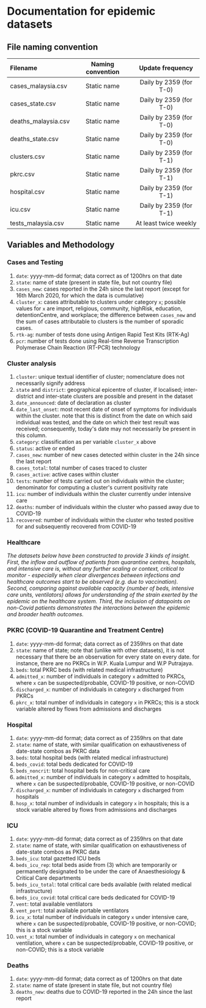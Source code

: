 # Documentation for epidemic datasets

## File naming convention

| Filename | Naming convention | Update frequency |
| :--- | :---: | :---: |
| cases_malaysia.csv | Static name | Daily by 2359 (for T-0) |
| cases_state.csv | Static name | Daily by 2359 (for T-0) |
| deaths_malaysia.csv | Static name | Daily by 2359 (for T-0) |
| deaths_state.csv | Static name | Daily by 2359 (for T-0) |
| clusters.csv | Static name | Daily by 2359 (for T-1) |
| pkrc.csv| Static name |  Daily by 2359 (for T-1) |
| hospital.csv | Static name |  Daily by 2359 (for T-1) |
| icu.csv | Static name |  Daily by 2359 (for T-1) |
| tests_malaysia.csv | Static name | At least twice weekly |

## Variables and Methodology

### Cases and Testing

1) `date`: yyyy-mm-dd format; data correct as of 1200hrs on that date
2) `state`: name of state (present in state file, but not country file)
3) `cases_new`: cases reported in the 24h since the last report (except for 16th March 2020, for which the data is cumulative)
4) `cluster_x`: cases attributable to clusters under category `x`; possible values for `x` are import, religious, community, highRisk, education, detentionCentre, and workplace; the difference between `cases_new` and the sum of cases attributable to clusters is the number of sporadic cases.
5) `rtk-ag`: number of tests done using Antigen Rapid Test Kits (RTK-Ag)
6) `pcr`: number of tests done using Real-time Reverse Transcription Polymerase Chain Reaction (RT-PCR) technology

### Cluster analysis

1) `cluster`: unique textual identifier of cluster; nomenclature does not necessarily signify address
2) `state` and `district`: geographical epicentre of cluster, if localised; inter-district and inter-state clusters are possible and present in the dataset
3) `date_announced`: date of declaration as cluster
4) `date_last_onset`: most recent date of onset of symptoms for individuals within the cluster. note that this is distinct from the date on which said individual was tested, and the date on which their test result was received; consequently, today's date may not necessarily be present in this column.
5) `category`: classification as per variable `cluster_x` above
6) `status`: active or ended
7) `cases_new`: number of new cases detected within cluster in the 24h since the last report
8) `cases_total`: total number of cases traced to cluster
9) `cases_active`: active cases within cluster
10) `tests`: number of tests carried out on individuals within the cluster; denominator for computing a cluster's current positivity rate
11) `icu`: number of individuals within the cluster currently under intensive care
12) `deaths`: number of individuals within the cluster who passed away due to COVID-19
13) `recovered`: number of individuals within the cluster who tested positive for and subsequently recovered from COVID-19


### Healthcare 

_The datasets below have been constructed to provide 3 kinds of insight. First, the inflow and outflow of patients from quarantine centres, hospitals, and intensive care is, without any further scaling or context, critical to monitor - especially when clear divergences between infections and healthcare outcomes start to be observed (e.g. due to vaccination). Second, comparing against available capacity (number of beds, intensive care units, ventilators) allows for understanding of the strain exerted by the epidemic on the healthcare system. Third, the inclusion of datapoints on non-Covid patients demonstrates the interactions between the epidemic and broader health outcomes._

### PKRC (COVID-19 Quarantine and Treatment Centre)

1) `date`: yyyy-mm-dd format; data correct as of 2359hrs on that date
2) `state`: name of state; note that (unlike with other datasets), it is not necessary that there be an observation for every state on every date. for instance, there are no PKRCs in W.P. Kuala Lumpur and W.P Putrajaya.
3) `beds`: total PKRC beds (with related medical infrastructure)
4) `admitted_x`: number of individuals in category `x` admitted to PKRCs, where `x` can be suspected/probable, COVID-19 positive, or non-COVID
5) `discharged_x`: number of individuals in category `x` discharged from PKRCs
6) `pkrc_x`: total number of individuals in category `x` in PKRCs; this is a stock variable altered by flows from admissions and discharges


### Hospital

1) `date`: yyyy-mm-dd format; data correct as of 2359hrs on that date
2) `state`: name of state, with similar qualification on exhaustiveness of date-state combos as PKRC data
3) `beds`: total hospital beds (with related medical infrastructure)
3) `beds_covid`: total beds dedicated for COVID-19
4) `beds_noncrit`: total hospital beds for non-critical care
5) `admitted_x`: number of individuals in category `x` admitted to hospitals, where `x` can be suspected/probable, COVID-19 positive, or non-COVID
6) `discharged_x`: number of individuals in category `x` discharged from hospitals
7) `hosp_x`: total number of individuals in category `x` in hospitals; this is a stock variable altered by flows from admissions and discharges


### ICU

1) `date`: yyyy-mm-dd format; data correct as of 2359hrs on that date
2) `state`: name of state, with similar qualification on exhaustiveness of date-state combos as PKRC data
3) `beds_icu`: total gazetted ICU beds
4) `beds_icu_rep`: total beds aside from (3) which are temporarily or permanently designated to be under the care of Anaesthesiology & Critical Care departments
5) `beds_icu_total`: total critical care beds available (with related medical infrastructure)
6) `beds_icu_covid`: total critical care beds dedicated for COVID-19
7) `vent`: total available ventilators
8) `vent_port`: total available portable ventilators
9) `icu_x`: total number of individuals in category `x` under intensive care, where `x` can be  suspected/probable, COVID-19 positive, or non-COVID; this is a stock variable
10) `vent_x`: total number of individuals in category `x` on mechanical ventilation, where `x` can be suspected/probable, COVID-19 positive, or non-COVID; this is a stock variable


### Deaths

1) `date`: yyyy-mm-dd format; data correct as of 1200hrs on that date
2) `state`: name of state (present in state file, but not country file)
3) `deaths_new`: deaths due to COVID-19 reported in the 24h since the last report
